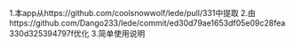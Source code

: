 1.本app从https://github.com/coolsnowwolf/lede/pull/331中提取
2.由https://github.com/Dango233/lede/commit/ed30d79ae1653df05e09c28fea330d325394797f优化
3.简单使用说明

